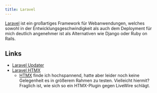 ```yaml
---
title: Laravel
---
```

[Laravel]() ist ein großartiges Framework für Webanwendungen, welches sowohl in der Entwicklungsgeschwindigkeit als auch dem Deployment für mich deutlich angenehmer ist als Alternativen wie Django oder Ruby on Rails.

## Links
* [Laravel Updater](https://salahhusa9.com/laravel-updater/)
* [Laravel HTMX](https://laravel-news.com/laravel-htmx)
  * [HTMX](https://htmx.org/) finde ich hochspannend, hatte aber leider noch keine Gelegenheit es in größerem Rahmen zu testen. Vielleicht hiermit? Fraglich ist, wie sich so ein HTMX-Plugin gegen LiveWire schlägt.